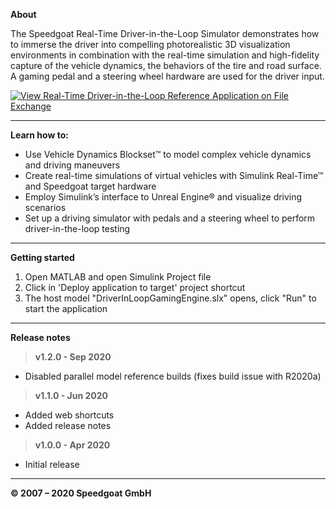 ﻿
**About**

The Speedgoat Real-Time Driver-in-the-Loop Simulator demonstrates how to immerse the driver into compelling photorealistic 3D visualization environments in combination with the real-time simulation and high-fidelity capture of the vehicle dynamics, the behaviors of the tire and road surface. A gaming pedal and a steering wheel hardware are used for the driver input.

[![View Real-Time Driver-in-the-Loop Reference Application on File Exchange](https://www.mathworks.com/matlabcentral/images/matlab-file-exchange.svg)](https://www.mathworks.com/matlabcentral/fileexchange/75190-real-time-driver-in-the-loop-reference-application)

----------


**Learn how to:**

 - Use Vehicle Dynamics Blockset™ to model complex vehicle dynamics and driving maneuvers
 - Create real-time simulations of virtual vehicles with Simulink Real-Time™ and Speedgoat target hardware
 - Employ Simulink’s interface to Unreal Engine® and visualize driving scenarios
 - Set up a driving simulator with pedals and a steering wheel to perform driver-in-the-loop testing

----------

**Getting started**

 1. Open MATLAB and open Simulink Project file
 2. Click in 'Deploy application to target' project shortcut
 3. The host model "DriverInLoopGamingEngine.slx" opens, click "Run" to start the application
 
----------

**Release notes**

> **v1.2.0 - Sep 2020**
 - Disabled parallel model reference builds (fixes build issue with R2020a)

> **v1.1.0 - Jun 2020**
 - Added web shortcuts
 - Added release notes

> **v1.0.0 - Apr 2020**
 - Initial release

----------


**© 2007 – 2020 Speedgoat GmbH**

